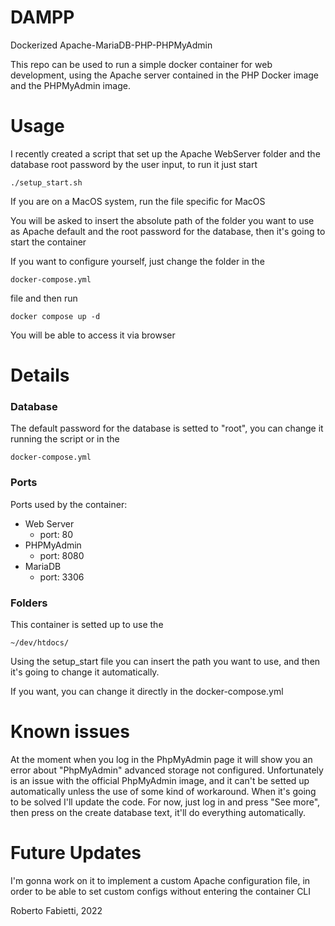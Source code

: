 # DAMPP
Dockerized Apache-MariaDB-PHP-PHPMyAdmin

This repo can be used to run a simple docker container for web development, using the Apache server contained in the PHP Docker image and the PHPMyAdmin image.

# Usage
I recently created a script that set up the Apache WebServer folder and the database root password by the user input, to run it just start 
```
./setup_start.sh
```

If you are on a MacOS system, run the file specific for MacOS

You will be asked to insert the absolute path of the folder you want to use as Apache default and the root password for the database, then it's going to start the container

If you want to configure yourself, just change the folder in the
```
docker-compose.yml
```
file and then run 
```
docker compose up -d
```

You will be able to access it via browser

# Details
### Database
The default password for the database is setted to "root", you can change it running the script or in the
```
docker-compose.yml
```
### Ports
Ports used by the container:

* Web Server
    * port: 80
* PHPMyAdmin 
    * port: 8080
* MariaDB
    * port: 3306

### Folders
This container is setted up to use the 
```
~/dev/htdocs/
```
Using the setup_start file you can insert the path you want to use, and then it's going to change it automatically.

If you want, you can change it directly in the docker-compose.yml

# Known issues
At the moment when you log in the PhpMyAdmin page it will show you an error about "PhpMyAdmin" advanced storage not configured. Unfortunately is an issue with the official PhpMyAdmin image, and it can't be setted up automatically unless the use of some kind of workaround. When it's going to be solved I'll update the code. For now, just log in and press "See more", then press on the create database text, it'll do everything automatically.

# Future Updates
I'm gonna work on it to implement a custom Apache configuration file, in order to be able to set custom configs without entering the container CLI

Roberto Fabietti, 2022